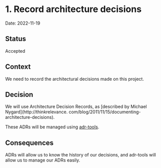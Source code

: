 # 1. Record architecture decisions

Date: 2022-11-19

## Status

Accepted

## Context

We need to record the architectural decisions made on this project.

## Decision

We will use Architecture Decision Records, as [described by Michael Nygard](http://thinkrelevance.
com/blog/2011/11/15/documenting-architecture-decisions). 

These ADRs will be managed using [adr-tools](https://github.com/npryce/adr-tools).

## Consequences

ADRs will allow us to know the history of our decisions, and adr-tools will allow us to manage our ADRs easily.
